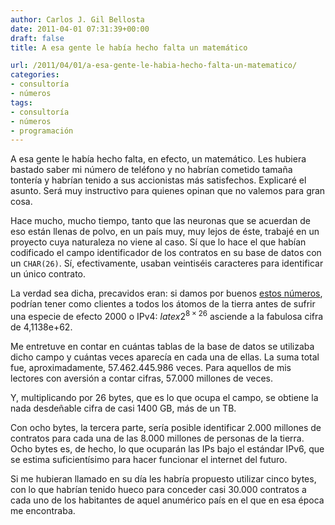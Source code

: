 ```yaml
---
author: Carlos J. Gil Bellosta
date: 2011-04-01 07:31:39+00:00
draft: false
title: A esa gente le había hecho falta un matemático

url: /2011/04/01/a-esa-gente-le-habia-hecho-falta-un-matematico/
categories:
- consultoría
- números
tags:
- consultoría
- números
- programación
---
```


A esa gente le había hecho falta, en efecto, un matemático. Les hubiera bastado saber mi número de teléfono y no habrían cometido tamaña tontería y habrían tenido a sus accionistas más satisfechos. Explicaré el asunto. Será muy instructivo para quienes opinan que no valemos para gran cosa.

Hace mucho, mucho tiempo, tanto que las neuronas que se acuerdan de eso están llenas de polvo, en un país muy, muy lejos de éste, trabajé en un proyecto cuya naturaleza no viene al caso. Sí que lo hace el que habían codificado el campo identificador de los contratos en su base de datos con un `CHAR(26)`. Sí, efectivamente, usaban veintiséis caracteres para identificar un único contrato.

La verdad sea dicha, precavidos eran: si damos por buenos [estos números](http://wiki.answers.com/Q/How_many_atoms_are_there_on_earth), podrían tener como clientes a todos los átomos de la tierra antes de sufrir una especie de efecto 2000 o IPv4: $latex 2^{8 \times 26}$ asciende a la fabulosa cifra de 4,1138e+62.

Me entretuve en contar en cuántas tablas de la base de datos se utilizaba dicho campo y cuántas veces aparecía en cada una de ellas. La suma total fue, aproximadamente, 57.462.445.986 veces. Para aquellos de mis lectores con aversión a contar cifras, 57.000 millones de veces.

Y, multiplicando por 26 bytes, que es lo que ocupa el campo, se obtiene la nada desdeñable cifra de casi 1400 GB, más de un TB.

Con ocho bytes, la tercera parte, sería posible identificar 2.000 millones de contratos para cada una de las 8.000 millones de personas de la tierra. Ocho bytes es, de hecho, lo que ocuparán las IPs bajo el estándar IPv6, que se estima suficientísimo para hacer funcionar el internet del futuro.

Si me hubieran llamado en su día les habría propuesto utilizar cinco bytes, con lo que habrían tenido hueco para conceder casi 30.000 contratos a cada uno de los habitantes de aquel anumérico país en el que en esa época me encontraba.
